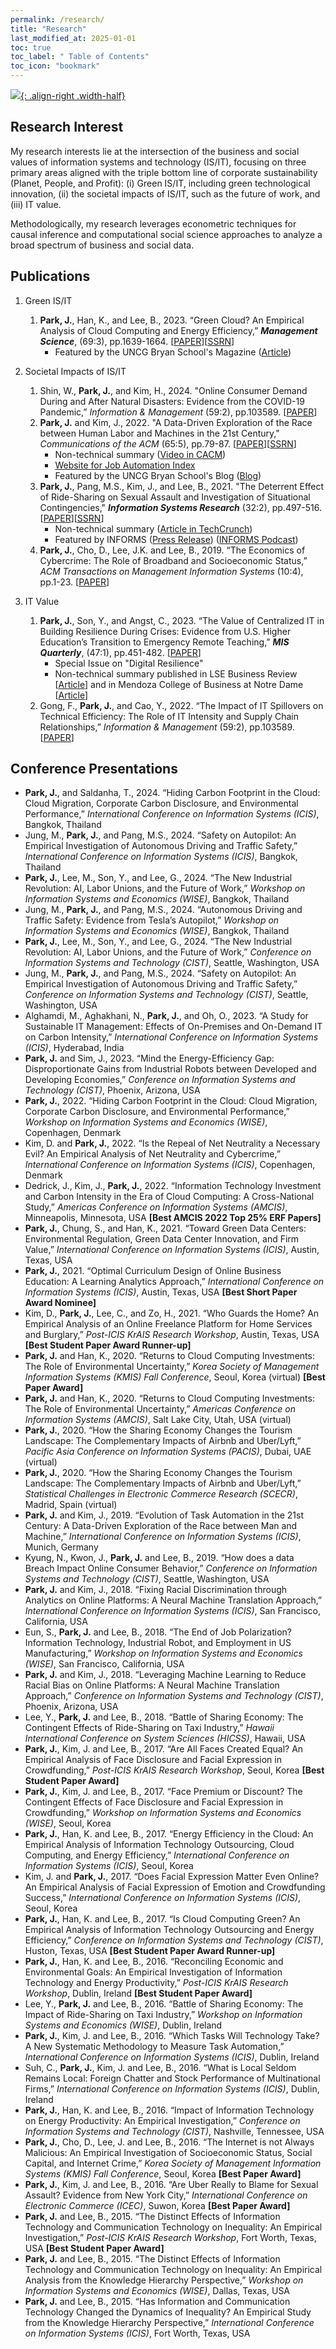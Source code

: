 ```yaml
---
permalink: /research/
title: "Research"
last_modified_at: 2025-01-01
toc: true
toc_label: " Table of Contents"
toc_icon: "bookmark"
---
```


[![](/assets/images/you_are_here2.jpg){: .align-right .width-half}](title: "Source: mostlyharmlesseconometrics.com")


## Research Interest
My research interests lie at the intersection of the business and social values of information systems and technology (IS/IT), focusing on three primary areas aligned with the triple bottom line of corporate sustainability (Planet, People, and Profit): (i) Green IS/IT, including green technological innovation, (ii) the societal impacts of IS/IT, such as the future of work, and (iii) IT value.
<p>Methodologically, my research leverages econometric techniques for causal inference and computational social science approaches to analyze a broad spectrum of business and social data.</p>



## Publications
1. Green IS/IT
	1. **Park, J.**, Han, K., and Lee, B., 2023. “Green Cloud? An Empirical Analysis of Cloud Computing and Energy Efficiency,” ***Management Science***, (69:3), pp.1639-1664. [[PAPER][MS22-1]][[SSRN][MS22-2]]
		* Featured by the UNCG Bryan School's Magazine ([Article][MS22-3])

2. Societal Impacts of IS/IT
	1. Shin, W., **Park, J.**, and Kim, H., 2024. "Online Consumer Demand During and After Natural Disasters: Evidence from the COVID-19 Pandemic,” *Information & Management* (59:2), pp.103589. [[PAPER][I&M24-2]]
	2. **Park, J.** and Kim, J., 2022. "A Data-Driven Exploration of the Race between Human Labor and Machines in the 21st Century," *Communications of the ACM* (65:5), pp.79-87. [[PAPER][CACM22-1]][[SSRN][CACM22-2]]
		* Non-technical summary ([Video in CACM][CACM22-3])
		* [Website for Job Automation Index][CACM22-4]
		* Featured by the UNCG Bryan School's Blog ([Blog][CACM22-5])
	3. **Park, J.**, Pang, M.S., Kim, J., and Lee, B., 2021. "The Deterrent Effect of Ride-Sharing on Sexual Assault and Investigation of Situational Contingencies," ***Information Systems Research*** (32:2), pp.497-516. [[PAPER][ISR21-1]][[SSRN][ISR21-2]]
		* Non-technical summary ([Article in TechCrunch][ISR21-3])
		* Featured by INFORMS ([Press Release][ISR21-4]) ([INFORMS Podcast][ISR21-5])
	4. **Park, J.**, Cho, D., Lee, J.K. and Lee, B., 2019. “The Economics of Cybercrime: The Role of Broadband and Socioeconomic Status,” *ACM Transactions on Management Information Systems* (10:4), pp.1-23. [[PAPER][TMIS21-1]]

3. IT Value
	1. **Park, J.**, Son, Y., and Angst, C., 2023. “The Value of Centralized IT in Building Resilience During Crises: Evidence from U.S. Higher Education’s Transition to Emergency Remote Teaching,” ***MIS Quarterly***, (47:1), pp.451-482. [[PAPER][MISQ23-1]]
		* Special Issue on "Digital Resilience"
		* Non-technical summary published in LSE Business Review [[Article][MISQ23-2]] and in Mendoza College of Business at Notre Dame [[Article][MISQ23-3]]
	2. Gong, F., **Park, J.**, and Cao, Y., 2022. “The Impact of IT Spillovers on Technical Efficiency: The Role of IT Intensity and Supply Chain Relationships,” *Information & Management* (59:2), pp.103589. [[PAPER][I&M21-1]]

[MS22-1]:  https://pubsonline.informs.org/doi/abs/10.1287/mnsc.2022.4442
[MS22-2]:  https://papers.ssrn.com/sol3/papers.cfm?abstract_id=4068114
[MS22-3]:  https://bryanbusinessreport.uncg.edu/corporate-sustainabilitys-silver-lining/
[CACM22-1]: https://cacm.acm.org/magazines/2022/5/260356-a-data-driven-exploration-of-the-race-between-human-labor-and-machines-in-the-21st-century/fulltext
[CACM22-2]: https://papers.ssrn.com/sol3/papers.cfm?abstract_id=3924789
[CACM22-3]: https://vimeo.com/700520130
[CACM22-4]: http://www.jobautomationindex.com/
[CACM22-5]: https://bryan.uncg.edu/will-robots-replace-us-uncg-professor-debunks-automation-myths/
[ISR21-1]: https://pubsonline.informs.org/doi/10.1287/isre.2020.0978
[ISR21-2]: https://papers.ssrn.com/sol3/papers.cfm?abstract_id=2951138
[ISR21-3]: https://techcrunch.com/2020/11/05/study-shows-cities-with-ride-hailing-services-report-lower-rates-of-sexual-assault/
[ISR21-4]: https://www.informs.org/News-Room/INFORMS-Releases/News-Releases/New-Research-Shows-Ridesharing-Services-Reduce-Sexual-Assault
[ISR21-5]: https://pubsonline.informs.org/do/10.1287/orms.2021.03.31p?fbclid=IwAR3DQm9jJmQ7U9ggo0eayupYygtd9-3NSyxTZIp1GhIsLo2GLmyTphSyiYg
[TMIS21-1]: https://dl.acm.org/doi/abs/10.1145/3351159
[MISQ23-1]: https://misq.umn.edu/value-of-centralized-it-in-building-resilience-during-crises-evidence-from-u-s-higher-education-s-transition-to-emergency-remote-teaching.html
[MISQ23-2]: https://blogs.lse.ac.uk/businessreview/2023/05/25/a-key-factor-helped-it-rescue-universities-during-the-covid-19-pandemic/
[MISQ23-3]: https://mendoza.nd.edu/news/how-it-governance-can-make-or-break-a-universitys-crisis-response/
[I&M21-1]: https://www.sciencedirect.com/science/article/pii/S0378720622000015
[I&M24-2]: https://www.sciencedirect.com/science/article/pii/S0378720624000880

<p></p>

## Conference Presentations
* **Park, J.**, and Saldanha, T., 2024. “Hiding Carbon Footprint in the Cloud: Cloud Migration, Corporate Carbon Disclosure, and Environmental Performance,” *International Conference on Information Systems (ICIS)*, Bangkok, Thailand
* Jung, M., **Park, J.**, and Pang, M.S., 2024. “Safety on Autopilot: An Empirical Investigation of Autonomous Driving and Traffic Safety,” *International Conference on Information Systems (ICIS)*, Bangkok, Thailand
* **Park, J.**, Lee, M., Son, Y., and Lee, G., 2024. “The New Industrial Revolution: AI, Labor Unions, and the Future of Work,” *Workshop on Information Systems and Economics (WISE)*, Bangkok, Thailand
* Jung, M., **Park, J.**, and Pang, M.S., 2024. “Autonomous Driving and Traffic Safety: Evidence from Tesla’s Autopilot,” *Workshop on Information Systems and Economics (WISE)*, Bangkok, Thailand
* **Park, J.**, Lee, M., Son, Y., and Lee, G., 2024. “The New Industrial Revolution: AI, Labor Unions, and the Future of Work,” *Conference on Information Systems and Technology (CIST)*, Seattle, Washington, USA
* Jung, M., **Park, J.**, and Pang, M.S., 2024. “Safety on Autopilot: An Empirical Investigation of Autonomous Driving and Traffic Safety,” *Conference on Information Systems and Technology (CIST)*, Seattle, Washington, USA
* Alghamdi, M., Aghakhani, N., **Park, J.**, and Oh, O., 2023. “A Study for Sustainable IT Management: Effects of On-Premises and On-Demand IT on Carbon Intensity,” *International Conference on Information Systems (ICIS)*, Hyderabad, India
* **Park, J.** and Sim, J., 2023. “Mind the Energy-Efficiency Gap: Disproportionate Gains from Industrial Robots between Developed and Developing Economies,” *Conference on Information Systems and Technology (CIST)*, Phoenix, Arizona, USA
*	**Park, J.**, 2022. “Hiding Carbon Footprint in the Cloud: Cloud Migration, Corporate Carbon Disclosure, and Environmental Performance,” *Workshop on Information Systems and Economics (WISE)*, Copenhagen, Denmark
* Kim, D. and **Park, J.**, 2022. “Is the Repeal of Net Neutrality a Necessary Evil? An Empirical Analysis of Net Neutrality and Cybercrime,” *International Conference on Information Systems (ICIS)*, Copenhagen, Denmark
* Dedrick, J., Kim, J., **Park, J.**, 2022. “Information Technology Investment and Carbon Intensity in the Era of Cloud Computing: A Cross-National Study,” *Americas Conference on Information Systems (AMCIS)*, Minneapolis, Minnesota, USA **[Best AMCIS 2022 Top 25% ERF Papers]**
* **Park, J.**, Chung, S., and Han, K., 2021. “Toward Green Data Centers: Environmental Regulation, Green Data Center Innovation, and Firm Value,” *International Conference on Information Systems (ICIS)*, Austin, Texas, USA
* **Park, J.**, 2021. “Optimal Curriculum Design of Online Business Education: A Learning Analytics Approach,” *International Conference on Information Systems (ICIS)*, Austin, Texas, USA **[Best Short Paper Award Nominee]**
* Kim, D., **Park, J.**, Lee, C., and Zo, H., 2021. “Who Guards the Home? An Empirical Analysis of an Online Freelance Platform for Home Services and Burglary,” *Post-ICIS KrAIS Research Workshop*, Austin, Texas, USA **[Best Student Paper Award Runner-up]**
* **Park, J.** and Han, K., 2020. “Returns to Cloud Computing Investments: The Role of Environmental Uncertainty,” *Korea Society of Management Information Systems (KMIS) Fall Conference*, Seoul, Korea (virtual) **[Best Paper Award]**
* **Park, J.** and Han, K., 2020. “Returns to Cloud Computing Investments: The Role of Environmental Uncertainty,” *Americas Conference on Information Systems (AMCIS)*, Salt Lake City, Utah, USA (virtual)
* **Park, J.**, 2020. “How the Sharing Economy Changes the Tourism Landscape: The Complementary Impacts of Airbnb and Uber/Lyft,” *Pacific Asia Conference on Information Systems (PACIS)*, Dubai, UAE (virtual)
* **Park, J.**, 2020. “How the Sharing Economy Changes the Tourism Landscape: The Complementary Impacts of Airbnb and Uber/Lyft,” *Statistical Challenges in Electronic Commerce Research (SCECR)*, Madrid, Spain (virtual)
* **Park, J.** and Kim, J., 2019. “Evolution of Task Automation in the 21st Century: A Data-Driven Exploration of the Race between Man and Machine,” *International Conference on Information Systems (ICIS)*, Munich, Germany
* Kyung, N., Kwon, J., **Park, J.** and Lee, B., 2019. “How does a data Breach Impact Online Consumer Behavior,” *Conference on Information Systems and Technology (CIST)*, Seattle, Washington, USA
* **Park, J.** and Kim, J., 2018. “Fixing Racial Discrimination through Analytics on Online Platforms: A Neural Machine Translation Approach,” *International Conference on Information Systems (ICIS)*, San Francisco, California, USA
*	Eun, S., **Park, J.** and Lee, B., 2018. “The End of Job Polarization? Information Technology, Industrial Robot, and Employment in US Manufacturing,” *Workshop on Information Systems and Economics (WISE)*, San Francisco, California, USA
* **Park, J.** and Kim, J., 2018. “Leveraging Machine Learning to Reduce Racial Bias on Online Platforms: A Neural Machine Translation Approach,” *Conference on Information Systems and Technology (CIST)*, Phoenix, Arizona, USA
* Lee, Y., **Park, J.** and Lee, B., 2018. “Battle of Sharing Economy: The Contingent Effects of Ride-Sharing on Taxi Industry,” *Hawaii International Conference on System Sciences (HICSS)*, Hawaii, USA
* **Park, J.**, Kim, J. and Lee, B., 2017. “Are All Faces Created Equal? An Empirical Analysis of Face Disclosure and Facial Expression in Crowdfunding,” *Post-ICIS KrAIS Research Workshop*, Seoul, Korea **[Best Student Paper Award]**
* **Park, J.**, Kim, J. and Lee, B., 2017. “Face Premium or Discount? The Contingent Effects of Face Disclosure and Facial Expression in Crowdfunding,” *Workshop on Information Systems and Economics (WISE)*, Seoul, Korea
* **Park, J.**, Han, K. and Lee, B., 2017. “Energy Efficiency in the Cloud: An Empirical Analysis of Information Technology Outsourcing, Cloud Computing, and Energy Efficiency,” *International Conference on Information Systems (ICIS)*, Seoul, Korea
* Kim, J. and **Park, J.**, 2017. “Does Facial Expression Matter Even Online? An Empirical Analysis of Facial Expression of Emotion and Crowdfunding Success,” *International Conference on Information Systems (ICIS)*, Seoul, Korea
* **Park, J.**, Han, K. and Lee, B., 2017. “Is Cloud Computing Green? An Empirical Analysis of Information Technology Outsourcing and Energy Efficiency,” *Conference on Information Systems and Technology (CIST)*, Huston, Texas, USA **[Best Student Paper Award Runner-up]**
* **Park, J.**, Han, K. and Lee, B., 2016. “Reconciling Economic and Environmental Goals: An Empirical Investigation of Information Technology and Energy Productivity,” *Post-ICIS KrAIS Research Workshop*, Dublin, Ireland **[Best Student Paper Award]**
* Lee, Y., **Park, J.** and Lee, B., 2016. “Battle of Sharing Economy: The Impact of Ride-Sharing on Taxi Industry,” *Workshop on Information Systems and Economics (WISE)*, Dublin, Ireland
* **Park, J.**, Kim, J. and Lee, B., 2016. “Which Tasks Will Technology Take? A New Systematic Methodology to Measure Task Automation,” *International Conference on Information Systems (ICIS)*, Dublin, Ireland
* Suh, C., **Park, J.**, Kim, J. and Lee, B., 2016. “What is Local Seldom Remains Local: Foreign Chatter and Stock Performance of Multinational Firms,” *International Conference on Information Systems (ICIS)*, Dublin, Ireland
* **Park, J.**, Han, K. and Lee, B., 2016. “Impact of Information Technology on Energy Productivity: An Empirical Investigation,” *Conference on Information Systems and Technology (CIST)*, Nashville, Tennessee, USA
* **Park, J.**, Cho, D., Lee, J. and Lee, B., 2016. “The Internet is not Always Malicious: An Empirical Investigation of Socioeconomic Status, Social Capital, and Internet Crime,” *Korea Society of Management Information Systems (KMIS) Fall Conference*, Seoul, Korea **[Best Paper Award]**
* **Park, J.**, Kim, J. and Lee, B., 2016. “Are Uber Really to Blame for Sexual Assault? Evidence from New York City,” *International Conference on Electronic Commerce (ICEC)*, Suwon, Korea **[Best Paper Award]**
* **Park, J.** and Lee, B., 2015. “The Distinct Effects of Information Technology and Communication Technology on Inequality: An Empirical Investigation,” *Post-ICIS KrAIS Research Workshop*, Fort Worth, Texas, USA **[Best Student Paper Award]**
* **Park, J.** and Lee, B., 2015. “The Distinct Effects of Information Technology and Communication Technology on Inequality: An Empirical Analysis from the Knowledge Hierarchy Perspective,” *Workshop on Information Systems and Economics (WISE)*, Dallas, Texas, USA
* **Park, J.** and Lee, B., 2015. “Has Information and Communication Technology Changed the Dynamics of Inequality? An Empirical Study from the Knowledge Hierarchy Perspective,” *International Conference on Information Systems (ICIS)*, Fort Worth, Texas, USA
